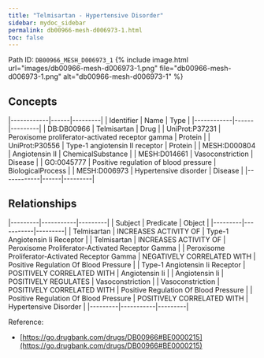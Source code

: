 ```yaml
---
title: "Telmisartan - Hypertensive Disorder"
sidebar: mydoc_sidebar
permalink: db00966-mesh-d006973-1.html
toc: false 
---
```



Path ID: `DB00966_MESH_D006973_1`
{% include image.html url="images/db00966-mesh-d006973-1.png" file="db00966-mesh-d006973-1.png" alt="db00966-mesh-d006973-1" %}

## Concepts

|------------|------|---------|
| Identifier | Name | Type    |
|------------|------|---------|
| DB:DB00966 | Telmisartan | Drug |
| UniProt:P37231 | Peroxisome proliferator-activated receptor gamma | Protein |
| UniProt:P30556 | Type-1 angiotensin II receptor | Protein |
| MESH:D000804 | Angiotensin II | ChemicalSubstance |
| MESH:D014661 | Vasoconstriction | Disease |
| GO:0045777 | Positive regulation of blood pressure | BiologicalProcess |
| MESH:D006973 | Hypertensive disorder | Disease |
|------------|------|---------|

## Relationships

|---------|-----------|---------|
| Subject | Predicate | Object  |
|---------|-----------|---------|
| Telmisartan | INCREASES ACTIVITY OF | Type-1 Angiotensin Ii Receptor |
| Telmisartan | INCREASES ACTIVITY OF | Peroxisome Proliferator-Activated Receptor Gamma |
| Peroxisome Proliferator-Activated Receptor Gamma | NEGATIVELY CORRELATED WITH | Positive Regulation Of Blood Pressure |
| Type-1 Angiotensin Ii Receptor | POSITIVELY CORRELATED WITH | Angiotensin Ii |
| Angiotensin Ii | POSITIVELY REGULATES | Vasoconstriction |
| Vasoconstriction | POSITIVELY CORRELATED WITH | Positive Regulation Of Blood Pressure |
| Positive Regulation Of Blood Pressure | POSITIVELY CORRELATED WITH | Hypertensive Disorder |
|---------|-----------|---------|

Reference: 
  - [https://go.drugbank.com/drugs/DB00966#BE0000215](https://go.drugbank.com/drugs/DB00966#BE0000215)
